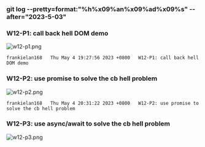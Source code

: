 ### git log --pretty=format:"%h%x09%an%x09%ad%x09%s" --after="2023-5-03"

### W12-P1: call back hell DOM demo
![w12-p1.png](https://casmvaldsmrrajnyisdj.supabase.co/storage/v1/object/public/demo-64/md_1N_img/w12-p1.png)

```
frankielan168   Thu May 4 19:27:56 2023 +0800   W12-P1: call back hell DOM demo
```


### W12-P2: use promise to solve the cb hell problem
 
![w12-p2.png](https://casmvaldsmrrajnyisdj.supabase.co/storage/v1/object/public/demo-64/md_1N_img/w12-p2.png)

```
frankielan168   Thu May 4 20:31:22 2023 +0800   W12-P2: use promise to solve the cb hell problem
```


### W12-P3: use async/await to solve the cb hell problem
 
![w12-p3.png](https://casmvaldsmrrajnyisdj.supabase.co/storage/v1/object/public/demo-64/md_1N_img/w12-p3.png)